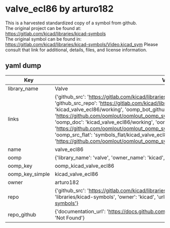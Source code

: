 # valve_ecl86 by arturo182  
This is a harvested standardized copy of a symbol from github.  
The original project can be found at:  
https://gitlab.com/kicad/libraries/kicad-symbols  
The original symbol can be found in:
https://gitlab.com/kicad/libraries/kicad-symbols/Video.kicad_sym
Please consult that link for additional, details, files, and license information.  
## yaml dump  
| Key | Value |  
| --- | --- |  
| library_name | Valve |  
| links | {'github_src': 'https://gitlab.com/kicad/libraries/kicad-symbols/Video.kicad_sym', 'github_src_repo': 'https://gitlab.com/kicad/libraries/kicad-symbols', 'oomp_bot': 'kicad_valve_ecl86/working', 'oomp_bot_github': 'https://github.com/oomlout/oomlout_oomp_symbol_bot/tree/main/kicad_valve_ecl86/working', 'oomp_doc': 'kicad_valve_ecl86/working', 'oomp_doc_github': 'https://github.com/oomlout/oomlout_oomp_symbol_doc/tree/main/kicad_valve_ecl86/working', 'oomp_src_flat': 'symbols_flat/kicad_valve_ecl86/working', 'oomp_src_flat_github': 'https://github.com/oomlout/oomlout_oomp_symbol_src/tree/main/kicad_valve_ecl86/working'} |  
| name | valve_ecl86 |  
| oomp | {'library_name': 'valve', 'owner_name': 'kicad', 'symbol_name': 'valve_ecl86'} |  
| oomp_key | oomp_kicad_valve_ecl86 |  
| oomp_key_simple | kicad_valve_ecl86 |  
| owner | arturo182 |  
| repo | {'github_src': 'https://gitlab.com/kicad/libraries/kicad-symbols/Video.kicad_sym', 'name': 'libraries/kicad-symbols', 'owner': 'kicad', 'url': 'https://gitlab.com/kicad/libraries/kicad-symbols'} |  
| repo_github | {'documentation_url': 'https://docs.github.com/rest/repos/repos#get-a-repository', 'message': 'Not Found'} |  

